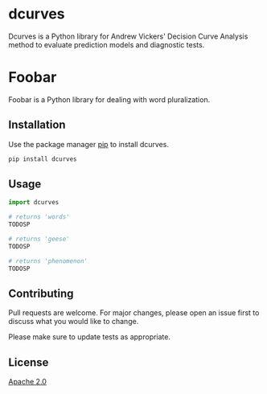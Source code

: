# dcurves

Dcurves is a Python library for Andrew Vickers' Decision Curve Analysis method to evaluate prediction models and diagnostic tests. 

# Foobar

Foobar is a Python library for dealing with word pluralization.

## Installation

Use the package manager [pip](https://pip.pypa.io/en/stable/) to install dcurves.

```bash
pip install dcurves
```
## Usage

```python
import dcurves

# returns 'words'
TODOSP

# returns 'geese'
TODOSP

# returns 'phenomenon'
TODOSP
```

## Contributing
Pull requests are welcome. For major changes, please open an issue first to discuss what you would like to change.

Please make sure to update tests as appropriate.

## License
[Apache 2.0]([https://choosealicense.com/licenses/apache-2.0/])
